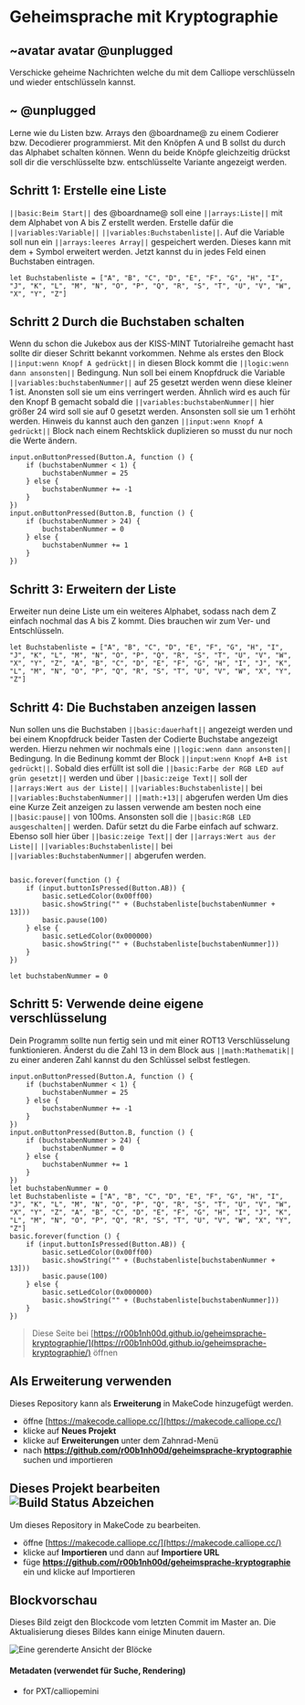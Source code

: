 # Geheimsprache mit Kryptographie
## ~avatar avatar @unplugged
Verschicke geheime Nachrichten welche du mit dem Calliope verschlüsseln und wieder entschlüsseln kannst.


## ~ @unplugged
Lerne wie du Listen bzw. Arrays den @boardname@ zu einem Codierer bzw. Decodierer programmierst.
Mit den Knöpfen A und B sollst du durch das Alphabet schalten können. Wenn du beide Knöpfe gleichzeitig drückst soll dir die verschlüsselte bzw. entschlüsselte Variante angezeigt werden.

## Schritt 1: Erstelle eine Liste
``||basic:Beim Start||`` des @boardname@ soll eine ``||arrays:Liste||`` mit dem Alphabet von A bis Z erstellt werden. Erstelle dafür die ``||variables:Variable||`` ``||variables:Buchstabenliste||``.
Auf die Variable soll nun ein ``||arrays:leeres Array||`` gespeichert werden. Dieses kann mit dem + Symbol erweitert werden. Jetzt kannst du in jedes Feld einen Buchstaben eintragen.
```blocks
let Buchstabenliste = ["A", "B", "C", "D", "E", "F", "G", "H", "I", "J", "K", "L", "M", "N", "O", "P", "Q", "R", "S", "T", "U", "V", "W", "X", "Y", "Z"]
```
## Schritt 2 Durch die Buchstaben schalten
Wenn du schon die Jukebox aus der KISS-MINT Tutorialreihe gemacht hast sollte dir dieser Schritt bekannt vorkommen.
Nehme als erstes den Block ``||input:wenn Knopf A gedrückt||`` in diesen Block kommt die ``||logic:wenn dann ansonsten||`` Bedingung.
Nun soll bei einem Knopfdruck die Variable ``||variables:buchstabenNummer||`` auf 25 gesetzt werden wenn diese kleiner 1 ist. Anonsten soll sie um eins verringert werden.
Ähnlich wird es auch für den Knopf B gemacht sobald die ``||variables:buchstabenNummer||`` hier größer 24 wird soll sie auf 0 gesetzt werden. Ansonsten soll sie um 1 erhöht werden.
Hinweis du kannst auch den ganzen ``||input:wenn Knopf A gedrückt||`` Block nach einem Rechtsklick duplizieren so musst du nur noch die Werte ändern.

```blocks
input.onButtonPressed(Button.A, function () {
    if (buchstabenNummer < 1) {
        buchstabenNummer = 25
    } else {
        buchstabenNummer += -1
    }
})
input.onButtonPressed(Button.B, function () {
    if (buchstabenNummer > 24) {
        buchstabenNummer = 0
    } else {
        buchstabenNummer += 1
    }
})
``` 
## Schritt 3: Erweitern der Liste
Erweiter nun deine Liste um ein weiteres Alphabet, sodass nach dem Z einfach nochmal das A bis Z kommt. Dies brauchen wir zum Ver- und Entschlüsseln.
```blocks
let Buchstabenliste = ["A", "B", "C", "D", "E", "F", "G", "H", "I", "J", "K", "L", "M", "N", "O", "P", "Q", "R", "S", "T", "U", "V", "W", "X", "Y", "Z", "A", "B", "C", "D", "E", "F", "G", "H", "I", "J", "K", "L", "M", "N", "O", "P", "Q", "R", "S", "T", "U", "V", "W", "X", "Y", "Z"]
```

## Schritt 4: Die Buchstaben anzeigen lassen
Nun sollen uns die Buchstaben ``||basic:dauerhaft||`` angezeigt werden und bei einem Knopfdruck beider Tasten der Codierte Buchstabe angezeigt werden. Hierzu nehmen wir nochmals eine ``||logic:wenn dann ansonsten||`` Bedingung. 
In die Bedinung kommt der Block ``||input:wenn Knopf A+B ist gedrückt||``. Sobald dies erfüllt ist soll die ``||basic:Farbe der RGB LED auf grün gesetzt||`` werden und über ``||basic:zeige Text||`` soll der ``||arrays:Wert aus der Liste||`` ``||variables:Buchstabenliste||`` bei ``||variables:BuchstabenNummer||`` ``||math:+13||`` abgerufen werden
Um dies eine Kurze Zeit anzeigen zu lassen verwende am besten noch eine ``||basic:pause||`` von 100ms.
Ansonsten soll die ``||basic:RGB LED ausgeschalten||`` werden. Dafür setzt du die Farbe einfach auf schwarz. Ebenso soll hier über ``||basic:zeige Text||`` der ``||arrays:Wert aus der Liste||`` ``||variables:Buchstabenliste||`` bei ``||variables:BuchstabenNummer||`` abgerufen werden.

```blocks

basic.forever(function () {
    if (input.buttonIsPressed(Button.AB)) {
        basic.setLedColor(0x00ff00)
        basic.showString("" + (Buchstabenliste[buchstabenNummer + 13]))
        basic.pause(100)
    } else {
        basic.setLedColor(0x000000)
        basic.showString("" + (Buchstabenliste[buchstabenNummer]))
    }
})

let buchstabenNummer = 0
```
## Schritt 5: Verwende deine eigene verschlüsselung
Dein Programm sollte nun fertig sein und mit einer ROT13 Verschlüsselung funktionieren. Änderst du die Zahl 13 in dem Block aus ``||math:Mathematik||`` zu einer anderen Zahl kannst du den Schlüssel selbst festlegen.

```blocks
input.onButtonPressed(Button.A, function () {
    if (buchstabenNummer < 1) {
        buchstabenNummer = 25
    } else {
        buchstabenNummer += -1
    }
})
input.onButtonPressed(Button.B, function () {
    if (buchstabenNummer > 24) {
        buchstabenNummer = 0
    } else {
        buchstabenNummer += 1
    }
})
let buchstabenNummer = 0
let Buchstabenliste = ["A", "B", "C", "D", "E", "F", "G", "H", "I", "J", "K", "L", "M", "N", "O", "P", "Q", "R", "S", "T", "U", "V", "W", "X", "Y", "Z", "A", "B", "C", "D", "E", "F", "G", "H", "I", "J", "K", "L", "M", "N", "O", "P", "Q", "R", "S", "T", "U", "V", "W", "X", "Y", "Z"]
basic.forever(function () {
    if (input.buttonIsPressed(Button.AB)) {
        basic.setLedColor(0x00ff00)
        basic.showString("" + (Buchstabenliste[buchstabenNummer + 13]))
        basic.pause(100)
    } else {
        basic.setLedColor(0x000000)
        basic.showString("" + (Buchstabenliste[buchstabenNummer]))
    }
})
```


> Diese Seite bei [https://r00b1nh00d.github.io/geheimsprache-kryptographie/](https://r00b1nh00d.github.io/geheimsprache-kryptographie/) öffnen

## Als Erweiterung verwenden

Dieses Repository kann als **Erweiterung** in MakeCode hinzugefügt werden.

* öffne [https://makecode.calliope.cc/](https://makecode.calliope.cc/)
* klicke auf **Neues Projekt**
* klicke auf **Erweiterungen** unter dem Zahnrad-Menü
* nach **https://github.com/r00b1nh00d/geheimsprache-kryptographie** suchen und importieren

## Dieses Projekt bearbeiten ![Build Status Abzeichen](https://github.com/r00b1nh00d/geheimsprache-kryptographie/workflows/MakeCode/badge.svg)

Um dieses Repository in MakeCode zu bearbeiten.

* öffne [https://makecode.calliope.cc/](https://makecode.calliope.cc/)
* klicke auf **Importieren** und dann auf **Importiere URL**
* füge **https://github.com/r00b1nh00d/geheimsprache-kryptographie** ein und klicke auf Importieren

## Blockvorschau

Dieses Bild zeigt den Blockcode vom letzten Commit im Master an.
Die Aktualisierung dieses Bildes kann einige Minuten dauern.

![Eine gerenderte Ansicht der Blöcke](https://github.com/r00b1nh00d/geheimsprache-kryptographie/raw/master/.github/makecode/blocks.png)

#### Metadaten (verwendet für Suche, Rendering)

* for PXT/calliopemini
<script src="https://makecode.com/gh-pages-embed.js"></script><script>makeCodeRender("{{ site.makecode.home_url }}", "{{ site.github.owner_name }}/{{ site.github.repository_name }}");</script>
